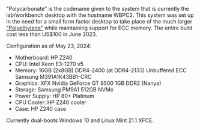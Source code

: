 "Polycarbonate" is the codename given to the system that is currently the lab/workbench desktop with the hostname WBPC2. This system was set up in the need for a small form factor desktop to take place of the much larger ["Polyethylene"](../pc_pe/) while maintaining support for ECC memory. The entire build cost less than US$100 in June 2023. 

Configuration as of May 23, 2024:

- Motherboard: HP Z240
- CPU: Intel Xeon E3-1270 v5
- Memory: 16GB (2x8GB) DDR4-2400 (at DDR4-2133) Unbuffered ECC Samsung M391A1K43BB1-CRC
- Graphics: XFX Nvidia GeForce GT 9500 1GB DDR2 (Nanya)
- Storage: Samsung PM9A1 512GB NVMe
- Power Supply: HP 80+ Platinum
- CPU Cooler: HP Z240 cooler
- Case: HP Z240 case

Currently dual-boots Windows 10 and Linux Mint 21.1 XFCE.
